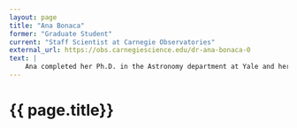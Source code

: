 ```yaml
---
layout: page
title: "Ana Bonaca"
former: "Graduate Student"
current: "Staff Scientist at Carnegie Observatories"
external_url: https://obs.carnegiescience.edu/dr-ana-bonaca-0
text: |
    Ana completed her Ph.D. in the Astronomy department at Yale and her M.S. in Physics from University of Zagreb. Ana worked in the Geha Group on tidal streams, and her first year project in the Geha group resulted in a discovery of a stellar tidal stream in the Milky Way halo. She also analyzed simulated streams to discover the link between their 6D phase space distribution and the underlying gravitational potential. Ana is originally from Croatia. 
---
```



<h1> {{ page.title}} </h1>